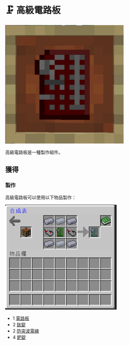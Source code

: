 # 🗜 高級電路板

![](<../.gitbook/assets/image (229).png>)

高級電路板是一種製作組件。

## 獲得

### 製作

高級電路板可以使用以下物品製作：

![](<../.gitbook/assets/image (204).png>)

* 1 [電路板](Circuit-Board.md)
* 2 [鈦錠](titanium-ingot.md)
* 2 [防突波電線](Surge-Proof-Wire.md)
* 4 [鈀錠](palladium-ingot.md)
